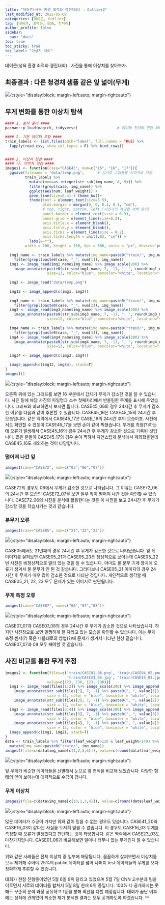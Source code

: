 ```yaml
---
title: "데이콘(생육 환경 최적화 경진대회) : Outlier2"
last_modified_at: 2022-05-08
categories: [데이콘, Outlier]
tag: [데이콘, 최적화, EDA, 전처리]
author_profile: false
sidebar:
  nav: "docs"
toc: true
toc_sticky: true
toc_label: "이상치 처리"
---
```

<div class="notice--success">
데이콘(생육 환경 최적화 경진대회) : 사진을 통해 이상치를 찾아보자.
</div>

## 최종결과 : 다른 청경채 샘플 같은 잎 넓이(무게)

![](https://raw.githubusercontent.com/cysics/cysics.github.io/master/_posts/2022-04-30-outlier1_files/figure-gfm/images.jpeg){:style="display:block; margin-left:auto; margin-right:auto"}

## 무게 변화를 통한 이상치 탐색

``` r
#### 1. 분석 준비 ####
pacman::p_load(magick, tidyverse)                  # 데이터 전처리 관련 패키지

#### 2. 기본 데이터 로딩 ####
train_labels <- list.files(path="label", full.names = TRUE) %>% 
  lapply(read_csv, show_col_types = F) %>% bind_rows()


#### 3. 이상치 점검 ####
#### 나. 이미지 점검 ####
images1 <- function(case="CASE45", num=c("15", "16", "17")){
  ggsave(filename = "data/temp.png",      # 임시로 그래프를 이미지로 저장
         train_labels %>% 
           mutate(num=as.integer(str_sub(img_name, 8, 9))) %>% 
           filter(grepl(case, img_name)) %>% 
           ggplot(aes(num, leaf_weight)) + 
           geom_line(size=0.4) + theme_bw()+ 
           theme(text = element_text(size=3.5),
                 plot.margin = margin(0, 0, 0.1, 0.1, "cm"), 
                 # top, right, bottom, left (사진과의 적당한 여백 유지)
                 panel.border = element_rect(size = 0.3),
                 panel.grid = element_line(size=0.2),
                 axis.title.x = element_blank(),
                 axis.title.y = element_blank(),
                 axis.ticks = element_line(size = 0.2),
                 axis.ticks.length = unit(.03, "cm")) +
           labs(x=""),
         width = 200, height = 150, dpi = 300, units = "px", device='png')
  
  img1_name <- train_labels %>% mutate(img_name=paste0("train/", img_name)) %>% 
    filter(grepl(paste0(case, "_", num[1]), img_name))
  img1 <- image_read(img1_name$img_name) %>% image_scale(200) %>% 
    image_annotate(paste0(str_sub(img1_name, 7, -1), ", ", round(img1_name$leaf_weight)), 
                   size=12, color="blue", boxcolor="white", location="+40+135")
  
  img2 <- image_read("data/temp.png")
  
  img12 <- image_append(c(img1, img2))
  
  img3_name <- train_labels %>% mutate(img_name=paste0("train/", img_name)) %>%
    filter(grepl(paste0(case, "_", num[2]), img_name))
  img3 <- image_read(img3_name$img_name) %>% image_scale(200) %>%
    image_annotate(paste0(str_sub(img3_name, 7, -1), ", ", round(img3_name$leaf_weight)),
                   size=12, color="blue", boxcolor="white", location="+40+135")
  
  img4_name <- train_labels %>% mutate(img_name=paste0("train/", img_name)) %>%
    filter(grepl(paste0(case, "_", num[3]), img_name))
  img4 <- image_read(img4_name$img_name) %>% image_scale(200) %>%
    image_annotate(paste0(str_sub(img4_name, 7, -1), ", ", round(img4_name$leaf_weight)),
                   size=12, color="blue", boxcolor="white", location="+40+135")
  
  img34 <- image_append(c(img3, img4))
  
  image_append(c(img12, img34), stack=T)
}
images1()
```

![](https://raw.githubusercontent.com/cysics/cysics.github.io/master/_posts/2022-04-30-outlier1_files/figure-gfm/EDA1-1.png){:style="display:block; margin-left:auto; margin-right:auto"}

오른쪽 위에 있는 그래프를 보면 16 부분에서 갑자기 무게가 감소한 것을 알
수 있습니다. 사진 밑에 해당 사진의 파일명과 소수 첫째자리에서 반올림한
무게를 표시해 두었습니다. 그래프와 비교하면서 보시면 됩니다.
CASE45\_06의 경우 24시간 후 무게가 감소한 이유를 다음과 같이 추론할 수
있습니다. CASE45\_16은 CASE45\_15의 24시간 후 모습입니다. 같은 맥락에서
CASE45\_17은 CASE\_16의 24시간 후의 모습이죠. 사진에서도 확인할 수
있듯이 CASE45\_17을 보면 손이 같이 찍혔습니다. 무게를 측정(?)하는데
오류가 발생해서 CASE45\_16의 경우 24시간 후 무게가 감소한 것으로 기록된
것입니다. 많은 분들이 CASE45\_17의 경우 손이 찍혀서 자연스럽게 분석에서
제외했을텐데 CASE45\_16도 제외하는 것이 타당합니다.

### 떨어져 나간 잎

``` r
images1(case="CASE72", num=c("05","06","07"))
```

![](https://raw.githubusercontent.com/cysics/cysics.github.io/master/_posts/2022-04-30-outlier1_files/figure-gfm/EDA2-1.png){:style="display:block; margin-left:auto; margin-right:auto"}

CASE72의 경우도 06에서 무게가 감소한 것으로 나타납니다. 그 이유는
CASE72\_06의 24시간 후 모습인 CASE72\_07을 보면 일부 잎이 떨어져 나간
것을 확인할 수 있습니다. CASE72\_06의 시진을 분석에 활용한다는 것은 이
사진을 보고 24시간 후 무게가 감소할 것을 학습시키는 것과 같습니다.

### 분무기 오류

``` r
images1(case="CASE05", num=c("21","22","23"))
```

![](https://raw.githubusercontent.com/cysics/cysics.github.io/master/_posts/2022-04-30-outlier1_files/figure-gfm/EDA3-1.png){:style="display:block; margin-left:auto; margin-right:auto"}

CASE05에서도 21번째의 경우 24시간 후 무게가 감소한 것으로 나타났습니다.
앞 뒤 이미지를 살펴보면 CASE05\_21과 CASE05\_23은 정상적으로 보이는데
CASE05\_22번 사진은 비정상적으로 말라 있는 것을 알 수 있습니다. 아마도
물 분무 기계 장치에 오류가 생겨서 물 분무가 안 된 것 같습니다.
그러다보니 CASE05\_21 이미지의 경우 24시간 후 무게가 매우 많이 감소한
것으로 나타난 것입니다. 개인적으로 생각할 때 CASE05\_21, 22, 23 모두
문제가 있는 이미지로 판단됩니다.

### 무게 측정 오류

``` r
images1(case="CASE07", num=c("06","07","08"))
```

![](https://raw.githubusercontent.com/cysics/cysics.github.io/master/_posts/2022-04-30-outlier1_files/figure-gfm/EDA4-1.png){:style="display:block; margin-left:auto; margin-right:auto"}

CASE07\_07과 CASE07\_08의 경우 24시간 후 무게가 감소한 것으로
나타났습니다. 하지만 사진장으로 보면 멀쩡하게 잘 자라고 있는 모습을
확인할 수 있습니다. 이는 무게 측정 센서(?) 혹은 나름대로의 방법(?)에
문제가 생겨서 나타난 현상 같습니다. CASE07\_07과 08 모두 빼야할 것
같습니다.

## 사진 비교를 통한 무게 추정

``` r
images2 <- function(files=c('train/CASE01_06.png', 'train/CASE04_05.png', 
                            'train/CASE23_03.jpg', 'train/CASE16_03.jpg'),
                   value=c(123, 130, 123, 130)){
  img1 <- image_read(files[1:2]) %>% image_scale(200) %>% image_append() %>% 
    image_annotate(str_sub(files[1], 7, -1) %>% paste0(", ", value[1]), 
                   size = 12, color = "blue", boxcolor = "white", location = "+40+135") %>% 
    image_annotate(str_sub(files[2], 7, -1) %>% paste0(", ", value[2]), 
                   size = 12, color = "blue", boxcolor = "white", location = "+240+135")
  img2 <- image_read(files[3:4]) %>% image_scale(200) %>% image_append() %>% 
    image_annotate(str_sub(files[3], 7, -1) %>% paste0(", ", value[3]), 
                   size = 12, color = "blue", boxcolor = "white", location = "+40+135") %>% 
    image_annotate(str_sub(files[4], 7, -1) %>% paste0(", ", value[4]), 
                   size = 12, color = "blue", boxcolor = "white", location = "+240+135")
  image_append(c(img1, img2), stack=T)
}
data <- train_labels %>% filter(leaf_weight>120 & leaf_weight<140) %>% 
  mutate(img_name=paste0("train/", img_name))
images2(file=c(data$img_name[c(1,2,5,6)]), value=c(round(data$leaf_weight[c(1,2,5,6)])))
```

![](https://raw.githubusercontent.com/cysics/cysics.github.io/master/_posts/2022-04-30-outlier1_files/figure-gfm/EDA5-1.png){:style="display:block; margin-left:auto; margin-right:auto"}

잎 무게가 비슷한 데이터들을 선별해서 눈으로 잎 면적을 비교해 보았습니다.
다양한 형태의 잎이 보이는데 대략적으로 수긍이 갑니다.

### 무게 이상치

``` r
images2(file=c(data$img_name[c(10,1,3,4)]), value=c(round(data$leaf_weight[c(10,1,3,4)])))
```

![](https://raw.githubusercontent.com/cysics/cysics.github.io/master/_posts/2022-04-30-outlier1_files/figure-gfm/EDA6-1.png){:style="display:block; margin-left:auto; margin-right:auto"}

많은 데이터가 수긍이 가지만 위와 같이 믿을 수 없는 경우도 있습니다.
CASE41\_20과 CASE16\_03이 같다는 사실을 도저히 믿을 수 없습니다. 이
경우도 CASE16\_03 무게를 측정할 때 오류가 발생했다고 판단하는 것이
타당합니다. 같은 맥락에서 CASE23\_03도 마찬가지입니다. CASE01\_06과
비교해보면 얼마나 터무니 없는 무게인지 알 수 있습니다.

위와 같은 사례들은 전체 이상치 중 일부에 해당됩니다. 꼼꼼하게 살펴보면서
이상치를 모두 제거해 주어야 25%의 public 데이터를 넘어 나머지 test
데이터들의 무게를 보다 정확하게 추론할 수 있습니다.

대회가 한참 진행중이었던 5월 6일 9위 달리고 있었으며 5월 7일 CNN 고수분과 팀을 이루면서 서로의 데이터를 합쳐서 5월 8일 현재 6위 중입니다. 100% 다 공개하지는 못해도 꾸준히 분석 과정 공유하고 1등을 향해 최선을 다할 예정입니다. 대회가 끝난 이후에는 성적에 관계없이 최소한 제가 분석한 결과는 모두 공개하도록 하겠습니다. ^^ 